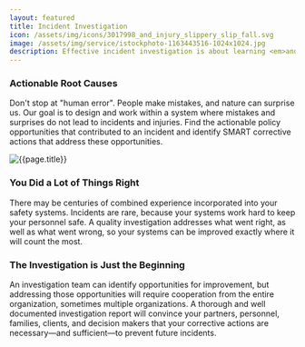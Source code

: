 ```yaml
---
layout: featured
title: Incident Investigation
icon: /assets/img/icons/3017998_and_injury_slippery_slip_fall.svg
image: /assets/img/service/istockphoto-1163443516-1024x1024.jpg
description: Effective incident investigation is about learning <em>and applying</em> lessons. Unfortunately, this takes experience you hope you'll never have. Use ours.
---
```


<div class="row">
    <div class="col-md-12">
        <div class="service-details mb-40">
            <h3>Actionable Root Causes</h3>
            <p>Don't stop at "human error". People make mistakes, and nature
            can surprise us. Our goal is to design and work within a system
            where mistakes and surprises do not lead to incidents and injuries.
            Find the actionable policy opportunities that contributed to an
            incident and identify SMART corrective actions that address these
            opportunities.</p>
        </div>
    </div>
</div>
<div class="row">
    <div class="col-xl-6 col-lg-12">
        <div class="s-details-img mb-30">
            <img src="{{site.baseurl}}/assets/img/service/man-593333_1920.jpg" alt="{{page.title}}">
        </div>
    </div>
    <div class="col-xl-6 col-lg-12">
        <div class="service-details mb-40">
            <h3>You Did a Lot of Things Right</h3>
            <p>There may be centuries of combined experience incorporated into
            your safety systems. Incidents are rare, because your systems work
            hard to keep your personnel safe. A quality investigation addresses
            what went right, as well as what went wrong, so your systems can be
            improved exactly where it will count the most.</p>
        </div>
    </div>
</div>
<div class="service-details mb-30">
    <h3>The Investigation is Just the Beginning</h3>
    <p>An investigation team can identify opportunities for improvement, but
    addressing those opportunities will require cooperation from the entire
    organization, sometimes multiple organizations. A thorough and well
    documented investigation report will convince your partners, personnel,
    families, clients, and decision makers that your corrective actions are
    necessary&#8212;and sufficient&#8212;to prevent future incidents.</p>
</div>
